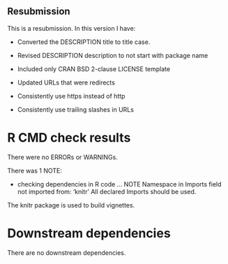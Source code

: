 ## Resubmission
This is a resubmission. In this version I have:

* Converted the DESCRIPTION title to title case.

* Revised DESCRIPTION description to not start with package name

* Included only CRAN BSD 2-clause LICENSE template

* Updated URLs that were redirects

* Consistently use https instead of http

* Consistently use trailing slashes in URLs

# R CMD check results

There were no ERRORs or WARNINGs.

There was 1 NOTE:

* checking dependencies in R code ... NOTE
  Namespace in Imports field not imported from: ‘knitr’
    All declared Imports should be used.

The knitr package is used to build vignettes.

# Downstream dependencies

There are no downstream dependencies.
